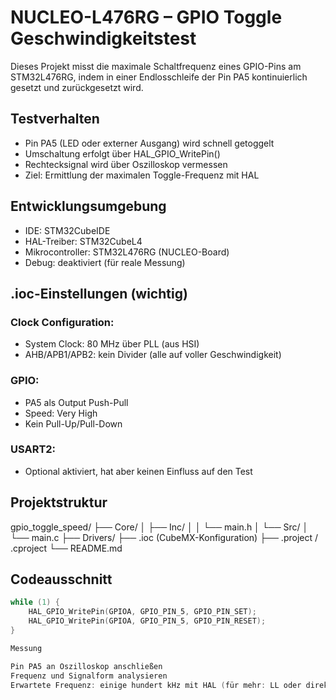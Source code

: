 # NUCLEO-L476RG – GPIO Toggle Geschwindigkeitstest

Dieses Projekt misst die maximale Schaltfrequenz eines GPIO-Pins am STM32L476RG, indem in einer Endlosschleife der Pin PA5 kontinuierlich gesetzt und zurückgesetzt wird.

## Testverhalten

- Pin PA5 (LED oder externer Ausgang) wird schnell getoggelt
- Umschaltung erfolgt über HAL_GPIO_WritePin()
- Rechtecksignal wird über Oszilloskop vermessen
- Ziel: Ermittlung der maximalen Toggle-Frequenz mit HAL

## Entwicklungsumgebung

- IDE: STM32CubeIDE
- HAL-Treiber: STM32CubeL4
- Mikrocontroller: STM32L476RG (NUCLEO-Board)
- Debug: deaktiviert (für reale Messung)

## .ioc-Einstellungen (wichtig)

### Clock Configuration:
- System Clock: 80 MHz über PLL (aus HSI)
- AHB/APB1/APB2: kein Divider (alle auf voller Geschwindigkeit)

### GPIO:
- PA5 als Output Push-Pull
- Speed: Very High
- Kein Pull-Up/Pull-Down

### USART2:
- Optional aktiviert, hat aber keinen Einfluss auf den Test

## Projektstruktur

gpio_toggle_speed/
├── Core/
│ ├── Inc/
│ │ └── main.h
│ └── Src/
│ └── main.c
├── Drivers/
├── .ioc (CubeMX-Konfiguration)
├── .project / .cproject
└── README.md


## Codeausschnitt

```c
while (1) {
    HAL_GPIO_WritePin(GPIOA, GPIO_PIN_5, GPIO_PIN_SET);
    HAL_GPIO_WritePin(GPIOA, GPIO_PIN_5, GPIO_PIN_RESET);
}

Messung

Pin PA5 an Oszilloskop anschließen
Frequenz und Signalform analysieren
Erwartete Frequenz: einige hundert kHz mit HAL (für mehr: LL oder direkte Registerzugriffe nötig)